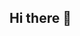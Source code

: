 ## Hi there 👋

<!--
**Martinljuljduraj/Martinljuljduraj** is a ✨ _special_ ✨ repository because its `README.md` (this file) appears on your GitHub profile.

Here are some ideas to get you started:

Hello, World! I am a senior at Lehman College and am expected to graduate in the Fall 2025 semester. 

[![My Skills](https://skillicons.dev/icons?i=java,html,css,js)
-->
